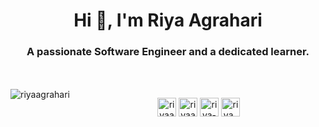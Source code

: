 <h1 align="center">Hi 👋, I'm Riya Agrahari</h1>
<h3 align="center">A passionate Software Engineer and a dedicated learner.</h3>
<br/>
<br/>
<img align="left" src="https://github-readme-stats.vercel.app/api/top-langs/?username=riyaagrahari&layout=compact&hide=html" alt="riyaagrahari" />
<!-- <br/>
<img align="center" src="https://github-readme-stats.vercel.app/api?username=riyaagrahari&show_icons=true" alt="riyaagrahari" />
<br/> -->
<p align="center">
<a href="https://dev.to/riyaagrahari" target="blank"><img align="center" src="https://cdn.jsdelivr.net/npm/simple-icons@3.0.1/icons/dev-dot-to.svg" alt="riyaagrahari" height="30" width="30" /></a>
<a href="https://twitter.com/riyaagrahari121" target="blank"><img align="center" src="https://cdn.jsdelivr.net/npm/simple-icons@3.0.1/icons/twitter.svg" alt="riyaagrahari121" height="30" width="30" /></a>
<a href="https://linkedin.com/in/riya-agrahari" target="blank"><img align="center" src="https://cdn.jsdelivr.net/npm/simple-icons@3.0.1/icons/linkedin.svg" alt="riya-agrahari" height="30" width="30" /></a>
<a href="https://instagram.com/riya_agrahari7" target="blank"><img align="center" src="https://cdn.jsdelivr.net/npm/simple-icons@3.0.1/icons/instagram.svg" alt="riya_agrahari7" height="30" width="30" /></a>
</p>
